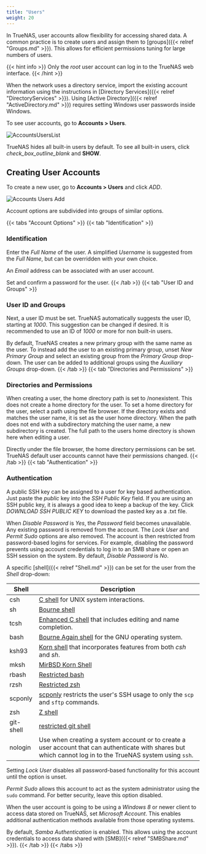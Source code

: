 ```yaml
---
title: "Users"
weight: 20
---
```


In TrueNAS, user accounts allow flexibility for accessing shared data.
A common practice is to create users and assign them to [groups]({{< relref "Groups.md" >}}).
This allows for efficient permissions tuning for large numbers of users.

{{< hint info >}}
Only the *root* user account can log in to the TrueNAS web interface.
{{< /hint >}}

When the network uses a directory service, import the existing account information using the instructions in [Directory Services]({{< relref "DirectoryServices" >}}).
Using [Active Directory]({{< relref "ActiveDirectory.md" >}}) requires setting Windows user passwords inside Windows.

To see user accounts, go to **Accounts > Users**.

![AccountsUsersList](/images/CORE/12.0/AccountsUsersList.png "List of User Accounts")

TrueNAS hides all built-in users by default. To see all built-in users, click <i class="material-icons" aria-hidden="true" title="Settings">check_box_outline_blank</i> and **SHOW**.

## Creating User Accounts

To create a new user, go to **Accounts > Users** and click *ADD*.

![Accounts Users Add](/images/CORE/12.0/AccountsUsersAdd.png "Accounts Users Add")

Account options are subdivided into groups of similar options.

{{< tabs "Account Options" >}}
{{< tab "Identification" >}}

### Identification

Enter the *Full Name* of the user.
A simplified *Username* is suggested from the *Full Name*, but can be overridden with your own choice.

An *Email* address can be associated with an user account.

Set and confirm a password for the user.
{{< /tab >}}
{{< tab "User ID and Groups" >}}
### User ID and Groups

Next, a user ID must be set.
TrueNAS automatically suggests the user ID, starting at *1000*.
This suggestion can be changed if desired.
It is recommended to use an ID of *1000* or more for non built-in users.

By default, TrueNAS creates a new primary group with the same name as the user.
To instead add the user to an existing primary group, unset *New Primary Group* and select an existing group from the *Primary Group* drop-down.
The user can be added to additional groups using the *Auxiliary Groups* drop-down.
{{< /tab >}}
{{< tab "Directories and Permissions" >}}
### Directories and Permissions

When creating a user, the home directory path is set to <file>/nonexistent</file>.
This does not create a home directory for the user.
To set a home directory for the user, select a path using the file browser.
If the directory exists and matches the user name, it is set as the user home directory.
When the path does not end with a subdirectory matching the user name, a new subdirectory is created.
The full path to the users home directory is shown here when editing a user.

Directly under the file browser, the home directory permissions can be set.
TrueNAS default user accounts cannot have their permissions changed.
{{< /tab >}}
{{< tab "Authentication" >}}
### Authentication
A public SSH key can be assigned to a user for key based authentication.
Just paste the *public* key into the *SSH Public Key* field.
If you are using an SSH public key, it is always a good idea to keep a backup of the key.
Click *DOWNLOAD SSH PUBLIC KEY* to download the pasted key as a <file>.txt</file> file.

When *Disable Password* is *Yes*, the *Password* field becomes unavailable.
Any existing password is removed from the account.
The *Lock User* and *Permit Sudo* options are also removed.
The account is then restricted from password-based logins for services.
For example, disabling the password prevents using account credentials to log in to an SMB share or open an SSH session on the system.
By default, *Disable Password* is *No*.

A specific [shell]({{< relref "Shell.md" >}}) can be set for the user from the *Shell* drop-down:

| Shell | Description |
|-------|-------------|
| csh	| [C shell](https://docs.freebsd.org/44doc/usd/04.csh/paper.html) for UNIX system interactions. |
| sh	| [Bourne shell](https://www.in-ulm.de/~mascheck/bourne/v7/) |
| tcsh	| [Enhanced C shell](https://www.tcsh.org) that includes editing and name completion. |
| bash	| [Bourne Again shell](https://www.gnu.org/software/bash/manual/bash.html) for the GNU operating system. |
| ksh93	| [Korn shell](http://www.kornshell.com) that incorporates features from both *csh* and *sh*. |
| mksh	| [MirBSD Korn Shell](https://www.mirbsd.org/mksh.htm) |
| rbash	| [Restricted bash](https://www.gnu.org/software/bash/manual/html_node/The-Restricted-Shell.html) |
| rzsh	| [Restricted zsh](https://www.csse.uwa.edu.au/programming/linux/zsh-doc/zsh_14.html) |
| scponly | [scponly](https://github.com/scponly/scponly/wiki) restricts the user's SSH usage to only the `scp` and `sftp` commands. |
| zsh	| [Z shell](https://www.zsh.org) |
| git-shell | [restricted git shell](https://git-scm.com/docs/git-shell) |
| nologin | Use when creating a system account or to create a user account that can authenticate with shares but which cannot log in to the TrueNAS system using `ssh`.

Setting *Lock User* disables all password-based functionality for this account until the option is unset.

*Permit Sudo* allows this account to act as the system administrator using the `sudo` command.
For better security, leave this option disabled.

When the user account is going to be using a *Windows 8* or newer client to access data stored on TrueNAS, set *Microsoft Account*.
This enables additional authentication methods available from those operating systems.

By default, *Samba Authentication* is enabled.
This allows using the account credentials to access data shared with [SMB]({{< relref "SMBShare.md" >}}).
{{< /tab >}}
{{< /tabs >}}
